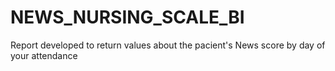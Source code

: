 # NEWS_NURSING_SCALE_BI
Report developed to return values about the pacient's News score by day of your attendance
